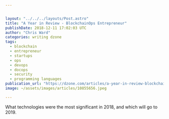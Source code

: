 ```yaml
---


layout: "../../../layouts/Post.astro"
title: "A Year in Review - BlockchainOps Entrepreneur"
publishDate: 2018-12-11 17:02:03 UTC
author: "Chris Ward"
categories: writing dzone
tags:
  - blockchain
  - entrepreneur
  - startups
  - ops
  - devops
  - docops
  - security
  - programming languages
publication_url: "https://dzone.com/articles/a-year-in-review-blockchainops-entrepreneur"
image: ~/assets/images/articles/10855656.jpeg

---
```

What technologies were the most significant in 2018, and which will go to 2019.

